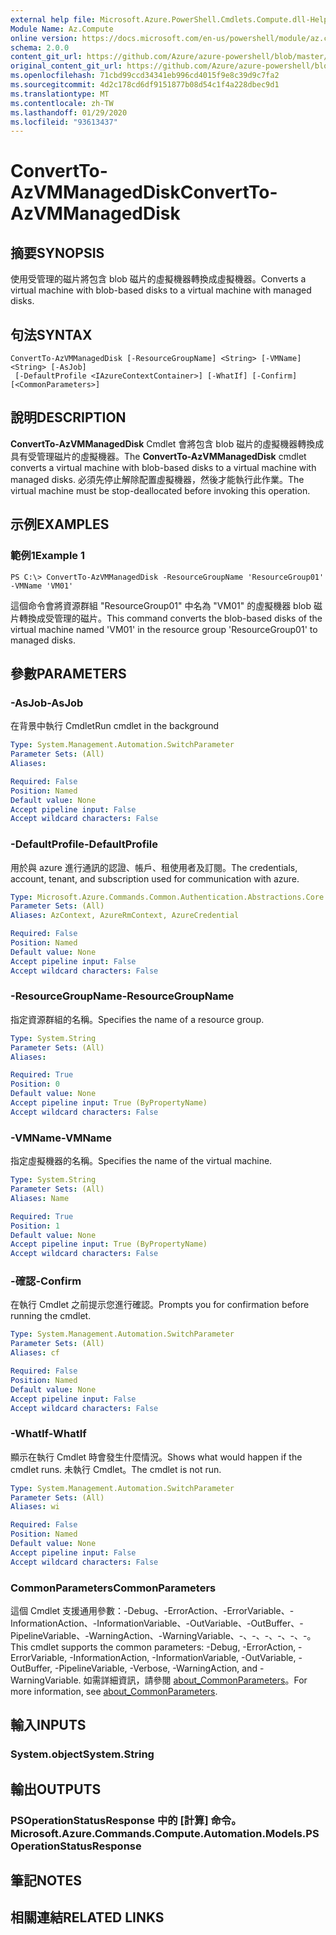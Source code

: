 ```yaml
---
external help file: Microsoft.Azure.PowerShell.Cmdlets.Compute.dll-Help.xml
Module Name: Az.Compute
online version: https://docs.microsoft.com/en-us/powershell/module/az.compute/convertto-azvmmanageddisk
schema: 2.0.0
content_git_url: https://github.com/Azure/azure-powershell/blob/master/src/Compute/Compute/help/ConvertTo-AzVMManagedDisk.md
original_content_git_url: https://github.com/Azure/azure-powershell/blob/master/src/Compute/Compute/help/ConvertTo-AzVMManagedDisk.md
ms.openlocfilehash: 71cbd99ccd34341eb996cd4015f9e8c39d9c7fa2
ms.sourcegitcommit: 4d2c178cd6df9151877b08d54c1f4a228dbec9d1
ms.translationtype: MT
ms.contentlocale: zh-TW
ms.lasthandoff: 01/29/2020
ms.locfileid: "93613437"
---
```

# <span data-ttu-id="7c15b-101">ConvertTo-AzVMManagedDisk</span><span class="sxs-lookup"><span data-stu-id="7c15b-101">ConvertTo-AzVMManagedDisk</span></span>

## <span data-ttu-id="7c15b-102">摘要</span><span class="sxs-lookup"><span data-stu-id="7c15b-102">SYNOPSIS</span></span>
<span data-ttu-id="7c15b-103">使用受管理的磁片將包含 blob 磁片的虛擬機器轉換成虛擬機器。</span><span class="sxs-lookup"><span data-stu-id="7c15b-103">Converts a virtual machine with blob-based disks to a virtual machine with managed disks.</span></span>

## <span data-ttu-id="7c15b-104">句法</span><span class="sxs-lookup"><span data-stu-id="7c15b-104">SYNTAX</span></span>

```
ConvertTo-AzVMManagedDisk [-ResourceGroupName] <String> [-VMName] <String> [-AsJob]
 [-DefaultProfile <IAzureContextContainer>] [-WhatIf] [-Confirm] [<CommonParameters>]
```

## <span data-ttu-id="7c15b-105">說明</span><span class="sxs-lookup"><span data-stu-id="7c15b-105">DESCRIPTION</span></span>
<span data-ttu-id="7c15b-106">**ConvertTo-AzVMManagedDisk** Cmdlet 會將包含 blob 磁片的虛擬機器轉換成具有受管理磁片的虛擬機器。</span><span class="sxs-lookup"><span data-stu-id="7c15b-106">The **ConvertTo-AzVMManagedDisk** cmdlet converts a virtual machine with blob-based disks to a virtual machine with managed disks.</span></span>
<span data-ttu-id="7c15b-107">必須先停止解除配置虛擬機器，然後才能執行此作業。</span><span class="sxs-lookup"><span data-stu-id="7c15b-107">The virtual machine must be stop-deallocated before invoking this operation.</span></span>

## <span data-ttu-id="7c15b-108">示例</span><span class="sxs-lookup"><span data-stu-id="7c15b-108">EXAMPLES</span></span>

### <span data-ttu-id="7c15b-109">範例1</span><span class="sxs-lookup"><span data-stu-id="7c15b-109">Example 1</span></span>
```
PS C:\> ConvertTo-AzVMManagedDisk -ResourceGroupName 'ResourceGroup01' -VMName 'VM01'
```

<span data-ttu-id="7c15b-110">這個命令會將資源群組 "ResourceGroup01" 中名為 "VM01" 的虛擬機器 blob 磁片轉換成受管理的磁片。</span><span class="sxs-lookup"><span data-stu-id="7c15b-110">This command converts the blob-based disks of the virtual machine named 'VM01' in the resource group 'ResourceGroup01' to managed disks.</span></span>

## <span data-ttu-id="7c15b-111">參數</span><span class="sxs-lookup"><span data-stu-id="7c15b-111">PARAMETERS</span></span>

### <span data-ttu-id="7c15b-112">-AsJob</span><span class="sxs-lookup"><span data-stu-id="7c15b-112">-AsJob</span></span>
<span data-ttu-id="7c15b-113">在背景中執行 Cmdlet</span><span class="sxs-lookup"><span data-stu-id="7c15b-113">Run cmdlet in the background</span></span>

```yaml
Type: System.Management.Automation.SwitchParameter
Parameter Sets: (All)
Aliases:

Required: False
Position: Named
Default value: None
Accept pipeline input: False
Accept wildcard characters: False
```

### <span data-ttu-id="7c15b-114">-DefaultProfile</span><span class="sxs-lookup"><span data-stu-id="7c15b-114">-DefaultProfile</span></span>
<span data-ttu-id="7c15b-115">用於與 azure 進行通訊的認證、帳戶、租使用者及訂閱。</span><span class="sxs-lookup"><span data-stu-id="7c15b-115">The credentials, account, tenant, and subscription used for communication with azure.</span></span>

```yaml
Type: Microsoft.Azure.Commands.Common.Authentication.Abstractions.Core.IAzureContextContainer
Parameter Sets: (All)
Aliases: AzContext, AzureRmContext, AzureCredential

Required: False
Position: Named
Default value: None
Accept pipeline input: False
Accept wildcard characters: False
```

### <span data-ttu-id="7c15b-116">-ResourceGroupName</span><span class="sxs-lookup"><span data-stu-id="7c15b-116">-ResourceGroupName</span></span>
<span data-ttu-id="7c15b-117">指定資源群組的名稱。</span><span class="sxs-lookup"><span data-stu-id="7c15b-117">Specifies the name of a resource group.</span></span>

```yaml
Type: System.String
Parameter Sets: (All)
Aliases:

Required: True
Position: 0
Default value: None
Accept pipeline input: True (ByPropertyName)
Accept wildcard characters: False
```

### <span data-ttu-id="7c15b-118">-VMName</span><span class="sxs-lookup"><span data-stu-id="7c15b-118">-VMName</span></span>
<span data-ttu-id="7c15b-119">指定虛擬機器的名稱。</span><span class="sxs-lookup"><span data-stu-id="7c15b-119">Specifies the name of the virtual machine.</span></span>

```yaml
Type: System.String
Parameter Sets: (All)
Aliases: Name

Required: True
Position: 1
Default value: None
Accept pipeline input: True (ByPropertyName)
Accept wildcard characters: False
```

### <span data-ttu-id="7c15b-120">-確認</span><span class="sxs-lookup"><span data-stu-id="7c15b-120">-Confirm</span></span>
<span data-ttu-id="7c15b-121">在執行 Cmdlet 之前提示您進行確認。</span><span class="sxs-lookup"><span data-stu-id="7c15b-121">Prompts you for confirmation before running the cmdlet.</span></span>

```yaml
Type: System.Management.Automation.SwitchParameter
Parameter Sets: (All)
Aliases: cf

Required: False
Position: Named
Default value: None
Accept pipeline input: False
Accept wildcard characters: False
```

### <span data-ttu-id="7c15b-122">-WhatIf</span><span class="sxs-lookup"><span data-stu-id="7c15b-122">-WhatIf</span></span>
<span data-ttu-id="7c15b-123">顯示在執行 Cmdlet 時會發生什麼情況。</span><span class="sxs-lookup"><span data-stu-id="7c15b-123">Shows what would happen if the cmdlet runs.</span></span> <span data-ttu-id="7c15b-124">未執行 Cmdlet。</span><span class="sxs-lookup"><span data-stu-id="7c15b-124">The cmdlet is not run.</span></span>

```yaml
Type: System.Management.Automation.SwitchParameter
Parameter Sets: (All)
Aliases: wi

Required: False
Position: Named
Default value: None
Accept pipeline input: False
Accept wildcard characters: False
```

### <span data-ttu-id="7c15b-125">CommonParameters</span><span class="sxs-lookup"><span data-stu-id="7c15b-125">CommonParameters</span></span>
<span data-ttu-id="7c15b-126">這個 Cmdlet 支援通用參數：-Debug、-ErrorAction、-ErrorVariable、-InformationAction、-InformationVariable、-OutVariable、-OutBuffer、-PipelineVariable、-WarningAction、-WarningVariable、-、-、-、-、-、-。</span><span class="sxs-lookup"><span data-stu-id="7c15b-126">This cmdlet supports the common parameters: -Debug, -ErrorAction, -ErrorVariable, -InformationAction, -InformationVariable, -OutVariable, -OutBuffer, -PipelineVariable, -Verbose, -WarningAction, and -WarningVariable.</span></span> <span data-ttu-id="7c15b-127">如需詳細資訊，請參閱 [about_CommonParameters](https://go.microsoft.com/fwlink/?LinkID=113216)。</span><span class="sxs-lookup"><span data-stu-id="7c15b-127">For more information, see [about_CommonParameters](https://go.microsoft.com/fwlink/?LinkID=113216).</span></span>

## <span data-ttu-id="7c15b-128">輸入</span><span class="sxs-lookup"><span data-stu-id="7c15b-128">INPUTS</span></span>

### <span data-ttu-id="7c15b-129">System.object</span><span class="sxs-lookup"><span data-stu-id="7c15b-129">System.String</span></span>

## <span data-ttu-id="7c15b-130">輸出</span><span class="sxs-lookup"><span data-stu-id="7c15b-130">OUTPUTS</span></span>

### <span data-ttu-id="7c15b-131">PSOperationStatusResponse 中的 [計算] 命令。</span><span class="sxs-lookup"><span data-stu-id="7c15b-131">Microsoft.Azure.Commands.Compute.Automation.Models.PSOperationStatusResponse</span></span>

## <span data-ttu-id="7c15b-132">筆記</span><span class="sxs-lookup"><span data-stu-id="7c15b-132">NOTES</span></span>

## <span data-ttu-id="7c15b-133">相關連結</span><span class="sxs-lookup"><span data-stu-id="7c15b-133">RELATED LINKS</span></span>
